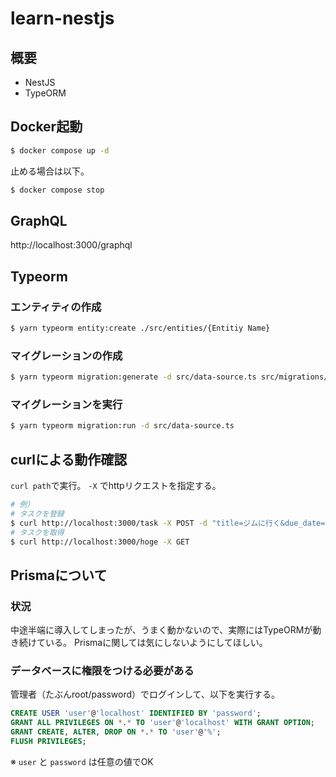 # learn-nestjs
## 概要
- NestJS
- TypeORM

## Docker起動
```bash
$ docker compose up -d
```

止める場合は以下。
```bash
$ docker compose stop
```

## GraphQL
http://localhost:3000/graphql

## Typeorm
### エンティティの作成
```bash
$ yarn typeorm entity:create ./src/entities/{Entitiy Name}
```

### マイグレーションの作成
```bash
$ yarn typeorm migration:generate -d src/data-source.ts src/migrations/{Migration Name}
```

### マイグレーションを実行
```bash
$ yarn typeorm migration:run -d src/data-source.ts
```

## curlによる動作確認
`curl path`で実行。
`-X` でhttpリクエストを指定する。
```bash
# 例）
# タスクを登録
$ curl http://localhost:3000/task -X POST -d "title=ジムに行く&due_date=2021-10-05"
# タスクを取得
$ curl http://localhost:3000/hoge -X GET
```

## Prismaについて
### 状況
中途半端に導入してしまったが、うまく動かないので、実際にはTypeORMが動き続けている。
Prismaに関しては気にしないようにしてほしい。

### データベースに権限をつける必要がある
管理者（たぶんroot/password）でログインして、以下を実行する。
```sql
CREATE USER 'user'@'localhost' IDENTIFIED BY 'password';
GRANT ALL PRIVILEGES ON *.* TO 'user'@'localhost' WITH GRANT OPTION;
GRANT CREATE, ALTER, DROP ON *.* TO 'user'@'%';
FLUSH PRIVILEGES;
```
※ `user` と `password` は任意の値でOK